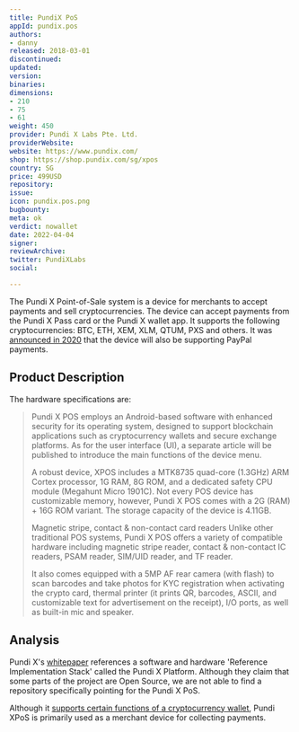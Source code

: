 ```yaml
---
title: PundiX PoS
appId: pundix.pos
authors:
- danny
released: 2018-03-01
discontinued: 
updated: 
version: 
binaries: 
dimensions:
- 210
- 75
- 61
weight: 450
provider: Pundi X Labs Pte. Ltd.
providerWebsite: 
website: https://www.pundix.com/
shop: https://shop.pundix.com/sg/xpos
country: SG
price: 499USD
repository: 
issue: 
icon: pundix.pos.png
bugbounty: 
meta: ok
verdict: nowallet
date: 2022-04-04
signer: 
reviewArchive: 
twitter: PundiXLabs
social: 

---
```


The Pundi X Point-of-Sale system is a device for merchants to accept payments and sell cryptocurrencies. The device can accept payments from the Pundi X Pass card or the Pundi X wallet app. It supports the following cryptocurrencies: BTC, ETH, XEM, XLM, QTUM, PXS and others. It was [announced in 2020](https://www.prnewswire.com/news-releases/paypal-to-be-available-on-pundi-xs-blockchain-based-pos-devices-301085940.html) that the device will also be supporting PayPal payments.

## Product Description

The hardware specifications are:

> Pundi X POS employs an Android-based software with enhanced security for its operating system, designed to support blockchain applications such as cryptocurrency wallets and secure exchange platforms. As for the user interface (UI), a separate article will be published to introduce the main functions of the device menu.
>
> A robust device, XPOS includes a MTK8735 quad-core (1.3GHz) ARM Cortex processor, 1G RAM, 8G ROM, and a dedicated safety CPU module (Megahunt Micro 1901C). Not every POS device has customizable memory, however, Pundi X POS comes with a 2G (RAM) + 16G ROM variant. The storage capacity of the device is 4.11GB.
>
> Magnetic stripe, contact & non-contact card readers
> Unlike other traditional POS systems, Pundi X POS offers a variety of compatible hardware including magnetic stripe reader, contact & non-contact IC readers, PSAM reader, SIM/UID reader, and TF reader.
>
> It also comes equipped with a 5MP AF rear camera (with flash) to scan barcodes and take photos for KYC registration when activating the crypto card, thermal printer (it prints QR, barcodes, ASCII, and customizable text for advertisement on the receipt), I/O ports, as well as built-in mic and speaker.

## Analysis

Pundi X's [whitepaper](https://pundix.com/pdf/PundiX_Whitepaper_EN_Ver.pdf) references a software and hardware 'Reference Implementation Stack' called the Pundi X Platform. Although they claim that some parts of the project are Open Source, we are not able to find a repository specifically pointing for the Pundi X PoS. 

Although it [supports certain functions of a cryptocurrency wallet](https://pundix.com/product/), Pundi XPoS is primarily used as a merchant device for collecting payments. 